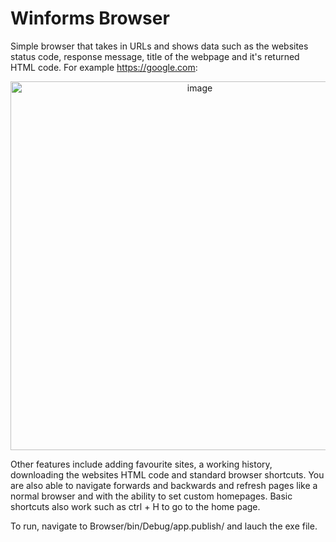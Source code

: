 # Winforms Browser 
Simple browser that takes in URLs and shows data such as the websites status code, response message, title of the webpage and it's returned HTML code. For example https://google.com: 

<p align="center">
<img width="590" alt="image" src="https://github.com/user-attachments/assets/3b207f8d-1687-46d0-b2f0-f7f2c2317a6a" />
</p>

Other features include adding favourite sites, a working history, downloading the websites HTML code and standard browser shortcuts. You are also able to navigate forwards and backwards and refresh pages like a normal browser and with the ability to set custom homepages. Basic shortcuts also work such as ctrl + H to go to the home page. 

To run, navigate to Browser/bin/Debug/app.publish/ and lauch the exe file. 

